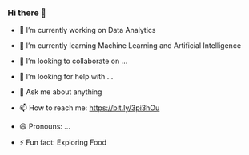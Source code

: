 ### Hi there 👋
- 🔭 I’m currently working on Data Analytics

- 🌱 I’m currently learning Machine Learning and Artificial Intelligence

- 👯 I’m looking to collaborate on ...

- 🤔 I’m looking for help with ...

- 💬 Ask me about anything

- 📫 How to reach me: https://bit.ly/3pi3hOu

- 😄 Pronouns: ...

- ⚡ Fun fact: Exploring Food

<!--


**Manikandan-professional/Manikandan-professional** is a ✨ _special_ ✨ repository because its `README.md` (this file) appears on your GitHub profile.

Here are some ideas to get you started:

-->
